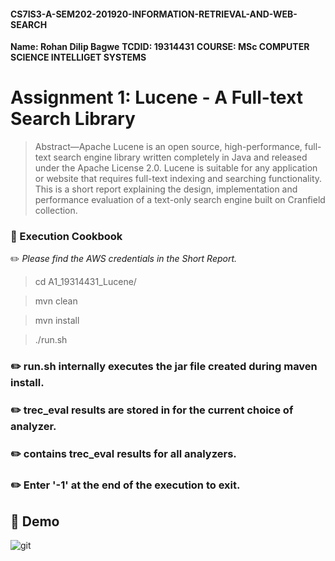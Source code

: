 #### CS7IS3-A-SEM202-201920-INFORMATION-RETRIEVAL-AND-WEB-SEARCH

**Name: Rohan Dilip Bagwe**
**TCDID: 19314431**
**COURSE: MSc COMPUTER SCIENCE INTELLIGET SYSTEMS**

# Assignment 1: Lucene - A Full-text Search Library

> Abstract—Apache Lucene is an open source, high-performance, full-text search engine library written completely in Java and
released under the Apache License 2.0. Lucene is suitable for any application or website that requires full-text indexing and searching functionality. This is a short report explaining the design, implementation and performance evaluation of a text-only search engine built on Cranfield collection.

### :paperclip: Execution Cookbook

:pencil2: *Please find the AWS credentials in the Short Report.*

> cd A1_19314431_Lucene/

> mvn clean

> mvn install

> ./run.sh

### :pencil2: run.sh internally executes the jar file created during maven install.
### :pencil2: trec_eval results are stored in for the current choice of analyzer.
### :pencil2: contains trec_eval results for all analyzers.
### :pencil2: Enter '-1' at the end of the execution to exit.

## :paperclip: Demo
![git](https://github.com/rohan-tcd/A1_19314431_Lucene/blob/master/static/demo.gif) 


